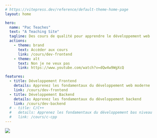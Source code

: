 ```yaml
---
# https://vitepress.dev/reference/default-theme-home-page
layout: home

hero:
  name: "Pac Teaches"
  text: "A Teaching Site"
  tagline: Des cours de qualité pour apprendre le développement web
  actions:
    - theme: brand
      text: Accéder aux cours
      link: /cours/dev-frontend
    - theme: alt
      text: Non je ne veux pas
      link: https://www.youtube.com/watch?v=dQw4w9WgXcQ

features:
  - title: Développement Frontend
    details: Apprenez les fondamentaux du développement web moderne
    link: /cours/dev-frontend
  - title: Développement Backend
    details: Apprenez les fondamentaux du développement backend
    link: /cours/dev-backend
  # - title: C/C++
  #   details: Apprenez les fondamentaux du développement bas niveau
  #   link: /cours/c-cpp
---
```


![](https://media1.giphy.com/media/InYNY6SNHRQvih7Kl4/giphy.gif?cid=7941fdc6m8433t38n597rcz884fkalpp26p3ui6rwjxyqjo5&ep=v1_gifs_search&rid=giphy.gif&ct=g)
